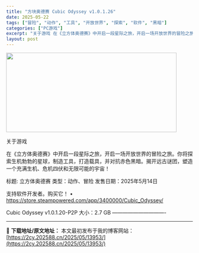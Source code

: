 ```yaml
---
title: "方块奥德赛 Cubic Odyssey v1.0.1.26"
date: 2025-05-22
tags: ["冒险", "动作", "工具", "开放世界", "探索", "软件", "黑暗"]
categories: ["PC游戏"]
excerpt: "关于游戏 在《立方体奥德赛》中开启一段星际之旅，开启一场开放世界的冒险之旅。你将探索生机勃勃的星球，制造工具，打造载具，并对抗赤色黑暗。揭开远古谜团，塑造一个充满生机、危机四伏和无限可能的宇宙！ 标题: 立方体奥德赛 类型：动作、冒险 发售日期：2025年5月14日 支持软件开发者。购买它！ • h&hellip;"
layout: post
---
```


<img src="https://2cy.202588.cn/wp-content/uploads/2025/05/2025052207153917.webp" alt="" width="460" height="215" class="aligncenter size-full wp-image-13912" />

关于游戏

在《立方体奥德赛》中开启一段星际之旅，开启一场开放世界的冒险之旅。你将探索生机勃勃的星球，制造工具，打造载具，并对抗赤色黑暗。揭开远古谜团，塑造一个充满生机、危机四伏和无限可能的宇宙！

标题: 立方体奥德赛
类型：动作、冒险
发售日期：2025年5月14日

支持软件开发者。购买它！
• https://store.steampowered.com/app/3400000/Cubic_Odyssey/

Cubic Odyssey v1.0.1.20-P2P
大小：2.7 GB
——————————- 

---
📖 **下载地址/原文地址：** 本文最初发布于我的博客网站：[https://2cy.202588.cn/2025/05/13953/](https://2cy.202588.cn/2025/05/13953/)
